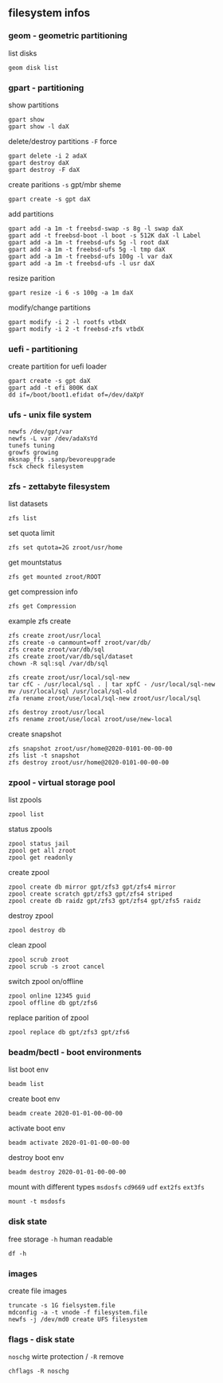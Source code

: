 ## filesystem infos

### geom - geometric partitioning

list disks
```
geom disk list
```

### gpart - partitioning

show partitions
```
gpart show
gpart show -l daX
```

delete/destroy partitions `-F` force
``` 
gpart delete -i 2 adaX
gpart destroy daX
gpart destroy -F daX
```

create paritions `-s` gpt/mbr sheme
```
gpart create -s gpt daX 
```

add partitions
```
gpart add -a 1m -t freebsd-swap -s 8g -l swap daX 
gpart add -t freebsd-boot -l boot -s 512K daX -l Label
gpart add -a 1m -t freebsd-ufs 5g -l root daX
gpart add -a 1m -t freebsd-ufs 5g -l tmp daX
gpart add -a 1m -t freebsd-ufs 100g -l var daX
gpart add -a 1m -t freebsd-ufs -l usr daX
```

resize parition
```
gpart resize -i 6 -s 100g -a 1m daX 
```

modify/change partitions
```
gpart modify -i 2 -l rootfs vtbdX
gpart modify -i 2 -t freebsd-zfs vtbdX
```

### uefi - partitioning

create partition for uefi loader
```
gpart create -s gpt daX
gpart add -t efi 800K daX
dd if=/boot/boot1.efidat of=/dev/daXpY    
```

### ufs - unix file system

```
newfs /dev/gpt/var
newfs -L var /dev/adaXsYd
tunefs tuning
growfs growing
mksnap_ffs .sanp/bevoreupgrade
fsck check filesystem
```

### zfs - zettabyte filesystem

list datasets
```
zfs list
```

set quota limit
```
zfs set qutota=2G zroot/usr/home
```

get mountstatus
```
zfs get mounted zroot/ROOT
```

get compression info
```
zfs get Compression
```

example zfs create
```
zfs create zroot/usr/local
zfs create -o canmount=off zroot/var/db/
zfs create zroot/var/db/sql
zfs create zroot/var/db/sql/dataset
chown -R sql:sql /var/db/sql

zfs create zroot/usr/local/sql-new
tar cfC - /usr/local/sql . | tar xpfC - /usr/local/sql-new
mv /usr/local/sql /usr/local/sql-old
zfa rename zroot/use/local/sql-new zroot/usr/local/sql

zfs destroy zroot/usr/local
zfs rename zroot/use/local zroot/use/new-local
```

create snapshot
```
zfs snapshot zroot/usr/home@2020-0101-00-00-00
zfs list -t snapshot
zfs destroy zroot/usr/home@2020-0101-00-00-00
```

 ### zpool - virtual storage pool

list zpools
```
zpool list
```

status zpools
```
zpool status jail
zpool get all zroot
zpool get readonly
```

create zpool
```
zpool create db mirror gpt/zfs3 gpt/zfs4 mirror
zpool create scratch gpt/zfs3 gpt/zfs4 striped
zpool create db raidz gpt/zfs3 gpt/zfs4 gpt/zfs5 raidz
```

destroy zpool
```
zpool destroy db
```

clean zpool
```
zpool scrub zroot
zpool scrub -s zroot cancel
```

switch zpool on/offline
```
zpool online 12345 guid
zpool offline db gpt/zfs6
```

replace parition of zpool
```
zpool replace db gpt/zfs3 gpt/zfs6
```

### beadm/bectl - boot environments

list boot env
```
beadm list
```

create boot env
```
beadm create 2020-01-01-00-00-00
```

activate boot env
```
beadm activate 2020-01-01-00-00-00
```

destroy boot env
```
beadm destroy 2020-01-01-00-00-00
```

mount with different types `msdosfs` `cd9669` `udf` `ext2fs` `ext3fs`
``` 
mount -t msdosfs
```

### disk state

free storage `-h` human readable
``` 
df -h 
```

### images

create file images
```  
truncate -s 1G fielsystem.file
mdconfig -a -t vnode -f filesystem.file
newfs -j /dev/md0 create UFS filesystem
```

### flags - disk state

`noschg` wirte protection / `-R` remove
``` 
chflags -R noschg
```
